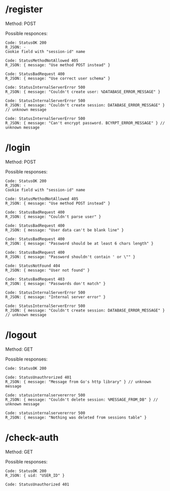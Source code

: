 # /register
Method: POST

Possible responces: 

    Code: StatusOK 200
    R_JSON: -
    Cookie field with "session-id" name

    Code: StatusMethodNotAllowed 405 
    R_JSON: { message: "Use method POST instead" }

    Code: StatusBadRequest 400
    R_JSON: { message: "Use correct user schema" }

    Code: StatusInternalServerError 500 
    R_JSON: { message: "Couldn't create user: %DATABASE_ERROR_MESSAGE" }

    Code: StatusInternalServerError 500 
    R_JSON: { message: "Couldn't create session: DATABASE_ERROR_MESSAGE" } // unknown message

    Code: StatusInternalServerError 500 
    R_JSON: { message: "Can't encrypt password. BCYRPT_ERROR_MESSAGE" } // unknown message

# /login
Method: POST 

Possible responses: 

    Code: StatusOK 200
    R_JSON: - 
    Cookie field with "session-id" name

    Code: StatusMethodNotAllowed 405
    R_JSON: { message: "Use method POST instead" }

    Code: StatusBadRequest 400
    R_JSON: { message: "Couldn't parse user" }

    Code: StatusBadRequest 400
    R_JSON: { message: "User data can't be blank line" }

    Code: StatusBadRequest 400 
    R_JSON: { message: "Password should be at least 6 chars length" }

    Code: StatusBadRequest 400 
    R_JSON: { message: "Password shouldn't contain ' or \"" }

    Code: StatusNotFound 404 
    R_JSON: { message: "User not found" }

    Code: StatusBadRequest 403 
    R_JSON: { message: "Passwords don't match" }

    Code: StatusInternalServerError 500 
    R_JSON: { message: "Internal server error" }

    Code: StatusInternalServerError 500 
    R_JSON: { message: "Couldn't create session: DATABASE_ERROR_MESSAGE" } // unknown message


# /logout
Method: GET

Possible responses:

    Code: StatusOK 200

    Code: StatusUnauthrorized 401
    R_JSON: { message: "Message from Go's http library" } // unknown message

    Code: statusinternalservererror 500
    R_JSON: { message: "Couldn't delete session: %MESSAGE_FROM_DB" } // unknown message

    Code: statusinternalservererror 500
    R_JSON: { message: "Nothing was deleted from sessions table" }

# /check-auth
Method:  GET

Possible responses:

    Code: StatusOK 200
    R_JSON: { uid: "USER_ID" }

    Code: StatusUnauthorized 401
